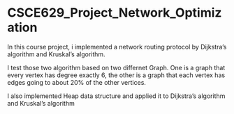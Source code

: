 # CSCE629_Project_Network_Optimization
In this course project, i implemented a network routing protocol by Dijkstra’s algorithm and Kruskal’s algorithm.

I test those two algorithm based on two differnet Graph.
One is a graph that every vertex has degree exactly 6, the other is a graph that each vertex has edges going to about 20% of the other vertices.

I also implemented Heap data structure and applied it to Dijkstra’s algorithm and Kruskal’s algorithm
